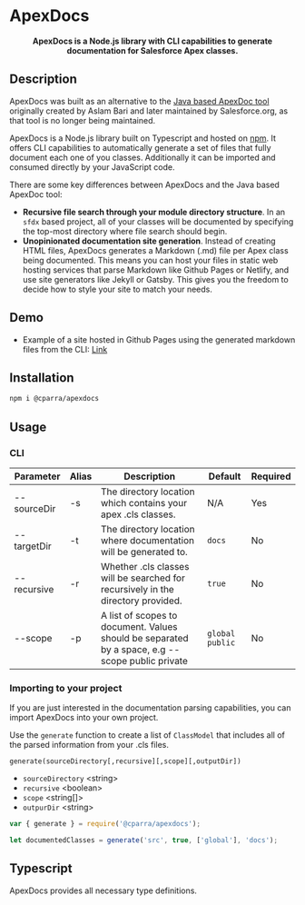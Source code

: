 # ApexDocs

<p align="center">
  <b >ApexDocs is a Node.js library with CLI capabilities to generate documentation for Salesforce Apex classes.</b>
</p>

## Description

ApexDocs was built as an alternative to the [Java based ApexDoc tool](https://github.com/SalesforceFoundation/ApexDoc) originally created by Aslam Bari and later maintained by Salesforce.org, as that tool is no longer being maintained.

ApexDocs is a Node.js library built on Typescript and hosted on [npm](https://www.npmjs.com/package/@cparra/apexdocs). It offers CLI capabilities to automatically generate a set of files that fully document each one of you classes. Additionally it can be imported and consumed directly by your JavaScript code.

There are some key differences between ApexDocs and the Java based ApexDoc tool:

- **Recursive file search through your module directory structure**. In an `sfdx` based project, all of your classes will be documented by specifying the top-most directory where file search should begin.
- **Unopinionated documentation site generation**. Instead of creating HTML files, ApexDocs generates a Markdown (.md) file per Apex class being documented. This means you can host your files in static web hosting services that parse Markdown like Github Pages or Netlify, and use site generators like Jekyll or Gatsby. This gives you the freedom to decide how to style your site to match your needs.

## Demo

- Example of a site hosted in Github Pages using the generated markdown files from the CLI: [Link](https://cesarparra.github.io/apexdocs/)

## Installation

```bash
npm i @cparra/apexdocs
```

## Usage

### CLI

| Parameter   | Alias | Description                                                                                     | Default         | Required |
| ----------- | ----- | ----------------------------------------------------------------------------------------------- | --------------- | -------- |
| --sourceDir | -s    | The directory location which contains your apex .cls classes.                                   | N/A             | Yes      |
| --targetDir | -t    | The directory location where documentation will be generated to.                                | `docs`          | No       |
| --recursive | -r    | Whether .cls classes will be searched for recursively in the directory provided.                | `true`          | No       |
| --scope     | -p    | A list of scopes to document. Values should be separated by a space, e.g --scope public private | `global public` | No       |

### Importing to your project

If you are just interested in the documentation parsing capabilities, you can import ApexDocs into your own project.

Use the `generate` function to create a list of `ClassModel` that includes all of the parsed information from your .cls files.

`generate(sourceDirectory[,recursive][,scope][,outputDir])`

- `sourceDirectory` \<string>
- `recursive` \<boolean>
- `scope` \<string[]>
- `outpurDir` \<string>

```javascript
var { generate } = require('@cparra/apexdocs');

let documentedClasses = generate('src', true, ['global'], 'docs');
```

## Typescript

ApexDocs provides all necessary type definitions.
